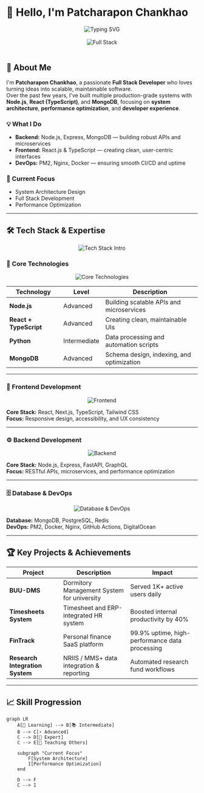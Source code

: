 # 👋 Hello, I'm Patcharapon Chankhao

<div align="center">
  <img src="https://readme-typing-svg.herokuapp.com?font=Fira+Code&pause=1000&color=6366F1&center=true&vCenter=true&width=600&lines=Full+Stack+Developer;Node.js+%7C+React+%7C+Python;Building+scalable+solutions+with+modern+tech;Architecting+robust+systems" alt="Typing SVG" />
</div>

<br>

<div align="center">
  <img src="https://img.shields.io/badge/Full%20Stack%20Developer-06B6D4?style=for-the-badge&logo=javascript&logoColor=white" alt="Full Stack" />
</div>

<br>

## 🚀 About Me

I'm **Patcharapon Chankhao**, a passionate **Full Stack Developer** who loves turning ideas into scalable, maintainable software.  
Over the past few years, I've built multiple production-grade systems with **Node.js**, **React (TypeScript)**, and **MongoDB**, focusing on **system architecture**, **performance optimization**, and **developer experience**.

### 💡 What I Do
- **Backend:** Node.js, Express, MongoDB — building robust APIs and microservices  
- **Frontend:** React.js & TypeScript — creating clean, user-centric interfaces  
- **DevOps:** PM2, Nginx, Docker — ensuring smooth CI/CD and uptime  

### 🧠 Current Focus
- System Architecture Design  
- Full Stack Development  
- Performance Optimization  

---

## 🛠️ Tech Stack & Expertise

<div align="center">
  <img src="https://readme-typing-svg.herokuapp.com?font=Fira+Code&size=22&duration=3000&pause=1000&color=6366F1&center=true&vCenter=true&multiline=true&width=800&height=100&lines=🚀+Mastering+Modern+Technologies;💡+Building+Scalable+Solutions;⚡+Leading+Innovation" alt="Tech Stack Intro" />
</div>

### 🌟 Core Technologies
<div align="center">
  <img src="https://skillicons.dev/icons?i=nodejs,react,typescript,python&theme=dark" alt="Core Technologies" />
</div>

| Technology | Level | Description |
|-------------|--------|-------------|
| **Node.js** | Advanced | Building scalable APIs and microservices |
| **React + TypeScript** | Advanced | Creating clean, maintainable UIs |
| **Python** | Intermediate | Data processing and automation scripts |
| **MongoDB** | Advanced | Schema design, indexing, and optimization |

---

### 🎨 Frontend Development
<div align="center">
  <img src="https://skillicons.dev/icons?i=react,nextjs,typescript,tailwindcss,html,css,vite&theme=dark" alt="Frontend" />
</div>

**Core Stack:** React, Next.js, TypeScript, Tailwind CSS  
**Focus:** Responsive design, accessibility, and UX consistency  

---

### ⚙️ Backend Development
<div align="center">
  <img src="https://skillicons.dev/icons?i=nodejs,express,fastapi,graphql,prisma,python&theme=dark" alt="Backend" />
</div>

**Core Stack:** Node.js, Express, FastAPI, GraphQL  
**Focus:** RESTful APIs, microservices, and performance optimization  

---

### 🗄️ Database & DevOps
<div align="center">
  <img src="https://skillicons.dev/icons?i=mongodb,postgresql,redis,docker,nginx,linux,githubactions&theme=dark" alt="Database & DevOps" />
</div>

**Database:** MongoDB, PostgreSQL, Redis  
**DevOps:** PM2, Docker, Nginx, GitHub Actions, DigitalOcean  

---

## 🏆 Key Projects & Achievements

| Project | Description | Impact |
|----------|--------------|---------|
| **BUU-DMS** | Dormitory Management System for university | Served 1K+ active users daily |
| **Timesheets System** | Timesheet and ERP-integrated HR system | Boosted internal productivity by 40% |
| **FinTrack** | Personal finance SaaS platform | 99.9% uptime, high-performance data processing |
| **Research Integration System** | NRIIS / MMS+ data integration & reporting | Automated research fund workflows |

---

## 📈 Skill Progression

```mermaid
graph LR
    A[🌱 Learning] --> B[📚 Intermediate]
    B --> C[⚡ Advanced] 
    C --> D[🚀 Expert]
    C --> E[👥 Teaching Others]
    
    subgraph "Current Focus"
        F[System Architecture]
        I[Performance Optimization]
    end
    
    D --> F
    C --> I
